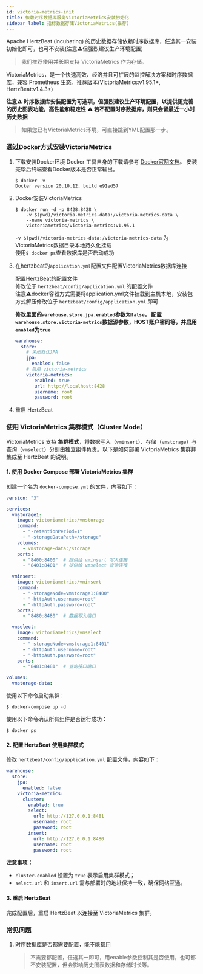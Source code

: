 ```yaml
---
id: victoria-metrics-init  
title: 依赖时序数据库服务VictoriaMetrics安装初始化        
sidebar_label: 指标数据存储VictoriaMetrics(推荐)
---
```


Apache HertzBeat (incubating) 的历史数据存储依赖时序数据库，任选其一安装初始化即可，也可不安装(注意⚠️但强烈建议生产环境配置)

> 我们推荐使用并长期支持 VictoriaMetrics 作为存储。

VictoriaMetrics，是一个快速高效、经济并且可扩展的监控解决方案和时序数据库，兼容 Prometheus 生态。推荐版本(VictoriaMetrics:v1.95.1+, HertzBeat:v1.4.3+)

**注意⚠️ 时序数据库安装配置为可选项，但强烈建议生产环境配置，以提供更完善的历史图表功能，高性能和稳定性**
**⚠️ 若不配置时序数据库，则只会留最近一小时历史数据**

> 如果您已有VictoriaMetrics环境，可直接跳到YML配置那一步。

### 通过Docker方式安装VictoriaMetrics  

1. 下载安装Docker环境
Docker 工具自身的下载请参考 [Docker官网文档](https://docs.docker.com/get-docker/)。
安装完毕后终端查看Docker版本是否正常输出。

   ```shell
   $ docker -v
   Docker version 20.10.12, build e91ed57
   ```

2. Docker安装VictoriaMetrics

   ```shell
   $ docker run -d -p 8428:8428 \
       -v $(pwd)/victoria-metrics-data:/victoria-metrics-data \
       --name victoria-metrics \
       victoriametrics/victoria-metrics:v1.95.1
   ```

   `-v $(pwd)/victoria-metrics-data:/victoria-metrics-data` 为VictoriaMetrics数据目录本地持久化挂载  
    使用```$ docker ps```查看数据库是否启动成功

3. 在hertzbeat的`application.yml`配置文件配置VictoriaMetrics数据库连接

   配置HertzBeat的配置文件  
   修改位于 `hertzbeat/config/application.yml` 的配置文件  
   注意⚠️docker容器方式需要将application.yml文件挂载到主机本地，安装包方式解压修改位于 `hertzbeat/config/application.yml` 即可

   **修改里面的`warehouse.store.jpa.enabled`参数为`false`， 配置`warehouse.store.victoria-metrics`数据源参数，HOST账户密码等，并启用`enabled`为`true`**

   ```yaml
   warehouse:
     store:
       # 关闭默认JPA
       jpa:
         enabled: false
       # 启用 victoria-metrics
       victoria-metrics:
          enabled: true
          url: http://localhost:8428
          username: root
          password: root
   ```

4. 重启 HertzBeat

### 使用 VictoriaMetrics 集群模式（Cluster Mode）

VictoriaMetrics 支持 **集群模式**，将数据写入（`vminsert`）、存储（`vmstorage`）与查询（`vmselect`）分别由独立组件负责。以下是如何部署 VictoriaMetrics 集群并集成至 HertzBeat 的说明。

#### 1. 使用 Docker Compose 部署 VictoriaMetrics 集群

创建一个名为 `docker-compose.yml` 的文件，内容如下：

```yaml
version: "3"

services:
  vmstorage1:
    image: victoriametrics/vmstorage
    command:
      - "-retentionPeriod=1"
      - "-storageDataPath=/storage"
    volumes:
      - vmstorage-data:/storage
    ports:
      - "8400:8400"  # 提供给 vminsert 写入连接
      - "8401:8401"  # 提供给 vmselect 查询连接

  vminsert:
    image: victoriametrics/vminsert
    command:
      - "-storageNode=vmstorage1:8400"
      - "-httpAuth.username=root"
      - "-httpAuth.password=root"
    ports:
      - "8480:8480"  # 数据写入端口

  vmselect:
    image: victoriametrics/vmselect
    command:
      - "-storageNode=vmstorage1:8401"
      - "-httpAuth.username=root"
      - "-httpAuth.password=root"
    ports:
      - "8481:8481"  # 查询接口端口

volumes:
  vmstorage-data:
```

使用以下命令启动集群：

```shell
$ docker-compose up -d
```

使用以下命令确认所有组件是否运行成功：

```shell
$ docker ps
```

#### 2. 配置 HertzBeat 使用集群模式

修改 `hertzbeat/config/application.yml` 配置文件，内容如下：

```yaml
warehouse:
  store:
    jpa:
      enabled: false
    victoria-metrics:
      cluster:
        enabled: true
        select:
          url: http://127.0.0.1:8481
          username: root
          password: root
        insert:
          url: http://127.0.0.1:8480
          username: root
          password: root
```

**注意事项：**
- `cluster.enabled` 设置为 `true` 表示启用集群模式；
- `select.url` 和 `insert.url` 需与部署时的地址保持一致，确保网络互通。

#### 3. 重启 HertzBeat

完成配置后，重启 HertzBeat 以连接至 VictoriaMetrics 集群。

### 常见问题

1. 时序数据库是否都需要配置，能不能都用

   > 不需要都配置，任选其一即可，用enable参数控制其是否使用，也可都不安装配置，但会影响历史图表数据和存储时长等。
